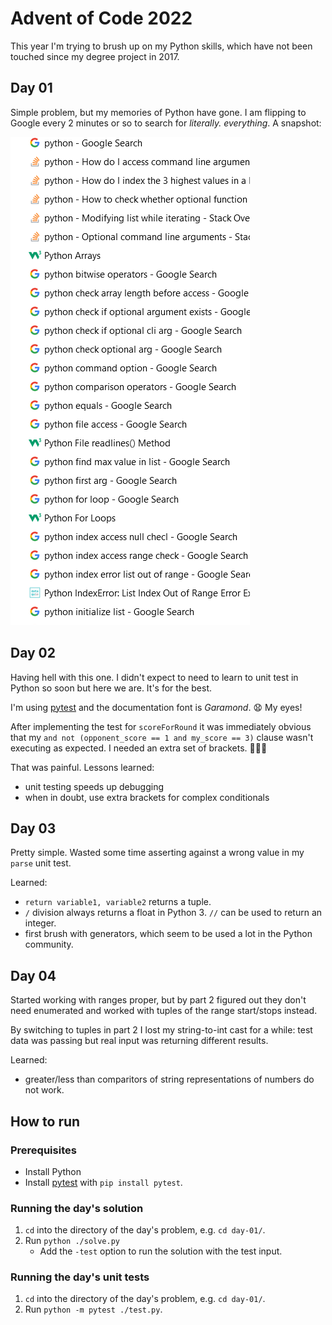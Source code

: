 # Advent of Code 2022

This year I'm trying to brush up on my Python skills, which have not been touched since my degree project in 2017.

## Day 01

Simple problem, but my memories of Python have gone. I am flipping to Google every 2 minutes or so to search for _literally. everything_. A snapshot:

![Screenshot of my ridiculous noob Google searches](./media/google-searches.png)

## Day 02

Having hell with this one. I didn't expect to need to learn to unit test in Python so soon but here we are. It's for the best.

I'm using [pytest](https://docs.pytest.org/en/7.2.x/) and the documentation font is _Garamond_. 😧 My eyes!

After implementing the test for `scoreForRound` it was immediately obvious that my `and not (opponent_score == 1 and my_score == 3)` clause wasn't executing as expected. I needed an extra set of brackets. 🤦🏻‍♀️

That was painful. Lessons learned:
- unit testing speeds up debugging
- when in doubt, use extra brackets for complex conditionals

## Day 03

Pretty simple. Wasted some time asserting against a wrong value in my `parse` unit test.

Learned:
- `return variable1, variable2` returns a tuple.
- `/` division always returns a float in Python 3. `//` can be used to return an integer.
- first brush with generators, which seem to be used a lot in the Python community.

## Day 04
Started working with ranges proper, but by part 2 figured out they don't need enumerated and worked with tuples of the range start/stops instead.

By switching to tuples in part 2 I lost my string-to-int cast for a while: test data was passing but real input was returning different results.

Learned:
- greater/less than comparitors of string representations of numbers do not work.

## How to run

### Prerequisites

- Install Python
- Install [pytest](https://docs.pytest.org) with `pip install pytest`.

### Running the day's solution
1. `cd` into the directory of the day's problem, e.g. `cd day-01/`.
2. Run `python ./solve.py`
    - Add the `-test` option to run the solution with the test input.

### Running the day's unit tests
1. `cd` into the directory of the day's problem, e.g. `cd day-01/`.
2. Run `python -m pytest ./test.py`.